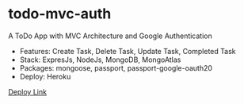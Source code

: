 # todo-mvc-auth
A ToDo App with MVC Architecture and Google Authentication

* Features: Create Task, Delete Task, Update Task, Completed Task
* Stack: ExpresJs, NodeJs, MongoDB, MongoAtlas
* Packages: mongoose, passport, passport-google-oauth20
* Deploy: Heroku

[Deploy Link](http://todo-mvc-auth.herokuapp.com)

